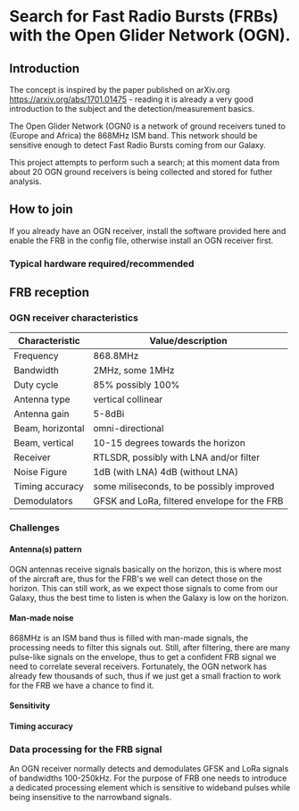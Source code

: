 # Search for Fast Radio Bursts (FRBs) with the Open Glider Network (OGN).

## Introduction
The concept is inspired by the paper published on arXiv.org https://arxiv.org/abs/1701.01475 - reading it is already a very good introduction to the subject and the detection/measurement basics.

The Open Glider Network (OGN0 is a network of ground receivers tuned to (Europe and Africa) the 868MHz ISM band.
This network should be sensitive enough to detect Fast Radio Bursts coming from our Galaxy.

This project attempts to perform such a search; at this moment data from about 20 OGN ground receivers is being collected and stored for futher analysis.

## How to join
If you already have an OGN receiver, install the software provided here and enable the FRB in the config file, otherwise install an OGN receiver first.
### Typical hardware required/recommended

## FRB reception

### OGN receiver characteristics

| Characteristic | Value/description |
|-----|-----|
| Frequency | 868.8MHz |
| Bandwidth | 2MHz, some 1MHz |
| Duty cycle | 85% possibly 100% |
| Antenna type | vertical collinear |
| Antenna gain | 5-8dBi |
| Beam, horizontal | omni-directional |
| Beam, vertical | 10-15 degrees towards the horizon |
| Receiver | RTLSDR, possibly with LNA and/or filter |
| Noise Figure | 1dB (with LNA) 4dB (without LNA) |
| Timing accuracy | some miliseconds, to be possibly improved |
| Demodulators | GFSK and LoRa, filtered envelope for the FRB |

### Challenges
#### Antenna(s) pattern
OGN antennas receive signals basically on the horizon, this is where most of the aircraft are, thus for the FRB's we well can detect those on the horizon.
This can still work, as we expect those signals to come from our Galaxy, thus the best time to listen is when the Galaxy is low on the horizon.

#### Man-made noise
868MHz is an ISM band thus is filled with man-made signals, the processing needs to filter this signals out.
Still, after filtering, there are many pulse-like signals on the envelope, thus to get a confident FRB signal we need to correlate several receivers.
Fortunately, the OGN network has already few thousands of such, thus if we just get a small fraction to work for the FRB we have a chance to find it.

#### Sensitivity

#### Timing accuracy

### Data processing for the FRB signal

An OGN receiver normally detects and demodulates GFSK and LoRa signals of bandwidths 100-250kHz.
For the purpose of FRB one needs to introduce a dedicated processing element which is sensitive to wideband pulses while being insensitive to the narrowband signals.

